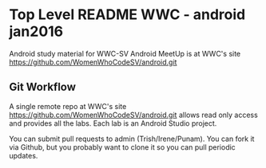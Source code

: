 # Top Level README WWC - android jan2016

Android study material for WWC-SV Android MeetUp is at WWC's site https://github.com/WomenWhoCodeSV/android.git

## Git Workflow
A single remote repo at WWC's site https://github.com/WomenWhoCodeSV/android.git allows read only access and provides all the labs. Each lab is an Android Studio project.

You can submit pull requests to admin (Trish/Irene/Punam).  You can fork it via Github, but you probably want to clone it so you can pull periodic updates.  
